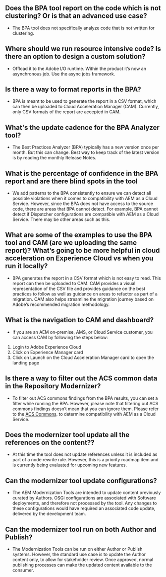 ## **Does the BPA tool report on the code which is not clustering? Or is that an advanced use case?**

- The BPA tool does not specifically analyze code that is not written for clustering.

## **Where should we run resource intensive code? Is there an option to design a custom solution?**

- Offload it to the Adobe I/O runtime. Within the product it’s now an asynchronous job. Use the async jobs framework.

## **Is there a way to format reports in the BPA?**

- BPA is meant to be used to generate the report in a CSV format, which can then be uploaded to Cloud Acceleration Manager (CAM). Currently, only CSV formats of the report are accepted in CAM.

## **What's the update cadence for the BPA Analyzer tool?**

- The Best Practices Analyzer (BPA) typically has a new version once per month. But this can change. Best way to keep track of the latest version is by reading the monthly Release Notes.

## **What is the percentage of confidence in the BPA report and are there blind spots in the tool**

- We add patterns to the BPA consistently to ensure we can detect all possible violations when it comes to compatibility with AEM as a Cloud Service. However, since the BPA does not have access to the source code, there are areas that BPA cannot detect. For example, BPA cannot detect if Dispatcher configurations are compatible with AEM as a Cloud Service. There may be other areas such as this. 

## **What are some of the examples to use the BPA tool and CAM (are we uploading the same report)? What’s going to be more helpful in cloud acceleration on Experience Cloud vs when you run it locally?**

- BPA generates the report in a CSV format which is not easy to read. This report can then be uploaded to CAM. CAM provides a visual representation of the CSV file and provides guidance on the best practices to follow as well as guidance on areas to refactor as part of a migration. CAM also helps streamline the migration journey based on Adobe’s recommended migration methodology.

## **What is the navigation to CAM and dashboard?**

- If you are an AEM on-premise, AMS, or Cloud Service customer, you can access CAM by following the steps below: 

1. Login to Adobe Experience Cloud 
2. Click on Experience Manager card 
3. Click on Launch on the Cloud Acceleration Manager card to open the landing page 

## **Is there a way to filter out the ACS common data in the Repository Modernizer?**

- To filter out ACS commons findings from the BPA results, you can set a filter while running the BPA. 	However, please note that filtering out ACS commons findings doesn’t mean that you can ignore them. Please refer to the [ACS Commons](https://adobe-consulting-services.github.io/acs-aem-commons/). to determine compatibility with AEM as a Cloud Service. 

## **Does the modernizer tool update all the references on the content??**

- At this time the tool does not update references unless it is included as part of a node rewrite rule. However, this is a priority roadmap item and is currently being evaluated for upcoming new features. 

## **Can the modernizer tool update configurations?**

- The AEM Modernization Tools are intended to update content previously curated by Authors. OSGi configurations are associated with Software deployments, and therefore not processed by the tool. Any changes to these configurations would have required an associated code update, delivered by the development team.

## **Can the modernizer tool run on both Author and Publish?**

- The Modernization Tools can be run on either Author or Publish systems. However, the standard use case is to update the Author content only, to allow for stakeholder review. Once approved, normal publishing processes can make the updated content available to the consumer. 
